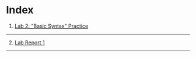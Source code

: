 # Index
1. [Lab 2: "Basic Syntax" Practice](https://katrinado.github.io/cse15l-lab-reports/blink.html)

---

2. [Lab Report 1](https://katrinado.github.io/cse15l-lab-reports/lab-report-1-week-2.html)

---